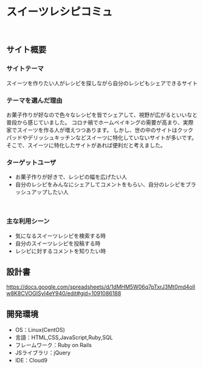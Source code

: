 # スイーツレシピコミュ
​
## サイト概要
### サイトテーマ
スイーツを作りたい人がレシピを探しながら自分のレシピもシェアできるサイト
​
### テーマを選んだ理由
お菓子作りが好なので色々なレシピを皆でシェアして、視野が広がるといいなと普段から感じていました。
コロナ禍でホームベイキングの需要が高まり、実際家でスイーツを作る人が増えつつあります。
しかし、世の中のサイトはクックパッドやデリッシュキッチンなどスイーツに特化していないサイトが多いです。
そこで、スイーツに特化したサイトがあれば便利だと考えました。
​
### ターゲットユーザ
- お菓子作りが好きで、レシピの幅を広げたい人
- 自分のレシピをみんなにシェアしてコメントをもらい、自分のレシピをブラッシュアップしたい人

​
### 主な利用シーン
- 気になるスイーツレシピを検索する時
- 自分のスイーツレシピを投稿する時
- レシピに対するコメントを知りたい時
​
## 設計書
https://docs.google.com/spreadsheets/d/1dMHM5W06q7pTxrJ3Mt0md4olIw8K8CVOGISyI4eY940/edit#gid=1091086188
​
## 開発環境
- OS：Linux(CentOS)
- 言語：HTML,CSS,JavaScript,Ruby,SQL
- フレームワーク：Ruby on Rails
- JSライブラリ：jQuery
- IDE：Cloud9